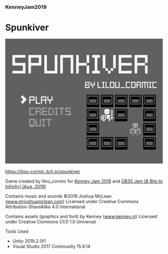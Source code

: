 ### KenneyJam2019

# Spunkiver

![](Kenney%20Jam%202019/Cover.png)

https://lilou-cormic.itch.io/spunkiver

Game created by lilou_cormic for [Kenney Jam 2019](https://itch.io/jam/kenney-jam-2019) and [GB30 Jam [8 Bits to Infinity] (Aug. 2019)](https://itch.io/jam/gb30-jam)

Contains music and sounds ©2019 Joshua McLean (www.mrjoshuamclean.com) Licensed under Creative Commons Attribution-ShareAlike 4.0 International

Contains assets (graphics and font) by Kenney (www.kenney.nl) Licensed under Creative Commons CC0 1.0 Universal

Tools Used
- Unity 2019.2.0f1
- Visual Studio 2017 Community 15.9.14
